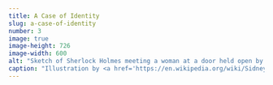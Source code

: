```yaml
---
title: A Case of Identity
slug: a-case-of-identity
number: 3
image: true
image-height: 726
image-width: 600
alt: "Sketch of Sherlock Holmes meeting a woman at a door held open by a boy"
caption: "Illustration by <a href='https://en.wikipedia.org/wiki/Sidney_Paget' class='dark-blue hover-dark-red'>Sidney Paget</a>, 1892"
---
```

